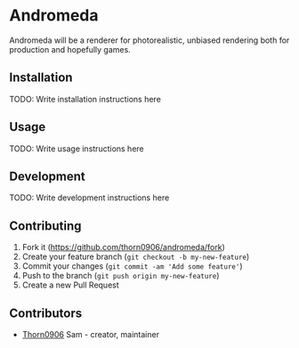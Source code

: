 # Andromeda

Andromeda will be a renderer for photorealistic, unbiased rendering both for production and hopefully games.

## Installation

TODO: Write installation instructions here

## Usage

TODO: Write usage instructions here

## Development

TODO: Write development instructions here

## Contributing

1. Fork it (https://github.com/thorn0906/andromeda/fork)
2. Create your feature branch (`git checkout -b my-new-feature`)
3. Commit your changes (`git commit -am 'Add some feature'`)
4. Push to the branch (`git push origin my-new-feature`)
5. Create a new Pull Request

## Contributors

- [Thorn0906](https://github.com/thorn0906) Sam - creator, maintainer
